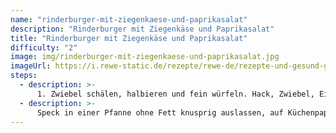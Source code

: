 ```yaml
---
name: "rinderburger-mit-ziegenkaese-und-paprikasalat"
description: "Rinderburger mit Ziegenkäse und Paprikasalat"
title: "Rinderburger mit Ziegenkäse und Paprikasalat"
difficulty: "2"
image: img/rinderburger-mit-ziegenkaese-und-paprikasalat.jpg
imageUrl: https://i.rewe-static.de/rezepte/rewe-de/rezepte-und-gesund-geniessen/rezepte/2015_rdw/kw26_rdw/rdw_cil_d.jpg?resize=1480:589&crop=1280:460;center,center
steps:
  - description: >-
      1. Zwiebel schälen, halbieren und fein würfeln. Hack, Zwiebel, Ei und Paniermehl vermengen, kräftig mit Salz und Pfeffer würzen und zu 4 Frikadellen formen. Öl in einer Grillpfanne erhitzen, Frikadellen darin unter Wenden ca. 6 Minuten braten.
  - description: >-
      Speck in einer Pfanne ohne Fett knusprig auslassen, auf Küchenpapier abtropfen lassen. Salat waschen, trocken schütteln und in Streifen schneiden. Paprika in einem Sieb abtropfen lassen. Brötchenhälften in einer Pfanne ohne Fett auf den Schnittflächen kurz anrösten. Je 1 EL Frischkäse und je 1 TL Ketchup auf den unteren Brötchenhälften verstreichen. Radicchio, Frikadellen, Speck und Paprika darauf verteilen. Mit gemahlenem Pfeffer bestreuen. Brötchendeckel auflegen und servieren.
---
```

